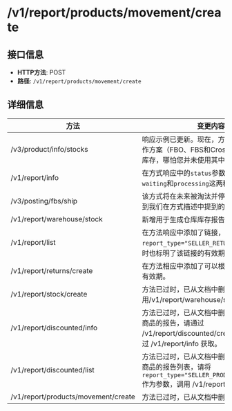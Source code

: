 # /v1/report/products/movement/create

## 接口信息

- **HTTP方法**: POST
- **路径**: `/v1/report/products/movement/create`

## 详细信息

方法 | 变更内容  
---|---  
/v3/product/info/stocks | 响应示例已更新。现在，方式将返回所有工作方案（FBO、FBS和Crossborder）的商品库存，哪怕您并未使用其中的某些方案。  
/v1/report/info | 在方式响应中的`status`参数，我们添加了`waiting`和`processing`这两种状态描述。  
/v3/posting/fbs/ship | 该方式将在未来被淘汰并停止使用。请切换到我们在方式描述中提到的新版本。  
/v1/report/warehouse/stock | 新增用于生成仓库库存报告的方法。  
/v1/report/list | 在方法响应中添加了链接，该链接用于获取`report_type="SELLER_RETURNS"`的报告，同时也标明了该链接的有效期。  
/v1/report/returns/create | 在方法相应中添加了可以根据ID获取报告的有效期。  
/v1/report/stock/create | 方法已过时，已从文档中删除。请使用/v1/report/warehouse/stock。  
/v1/report/discounted/info | 方法已过时，已从文档中删除。要获取打折商品的报告，请通过 /v1/report/discounted/create 生成，并通过 /v1/report/info 获取。  
/v1/report/discounted/list | 方法已过时，已从文档中删除。要获取打折商品的报告列表，请将 `report_type="SELLER_PRODUCT_DISCOUNTED"` 作为参数，调用 /v1/report/info 方法。  
/v1/report/products/movement/create | 方法已过时，已从文档中删除。
